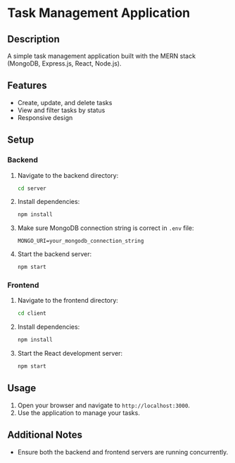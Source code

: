 # Task Management Application

## Description

A simple task management application built with the MERN stack (MongoDB, Express.js, React, Node.js).

## Features

- Create, update, and delete tasks
- View and filter tasks by status
- Responsive design

## Setup

### Backend

1. Navigate to the backend directory:
    ```bash
    cd server
    ```

2. Install dependencies:
    ```bash
    npm install
    ```

3. Make sure MongoDB connection string is correct in `.env` file:
    ```plaintext
    MONGO_URI=your_mongodb_connection_string
    ```

4. Start the backend server:
    ```bash
    npm start
    ```

### Frontend

1. Navigate to the frontend directory:
    ```bash
    cd client
    ```

2. Install dependencies:
    ```bash
    npm install
    ```

3. Start the React development server:
    ```bash
    npm start
    ```

## Usage

1. Open your browser and navigate to `http://localhost:3000`.
2. Use the application to manage your tasks.

## Additional Notes

- Ensure both the backend and frontend servers are running concurrently.

